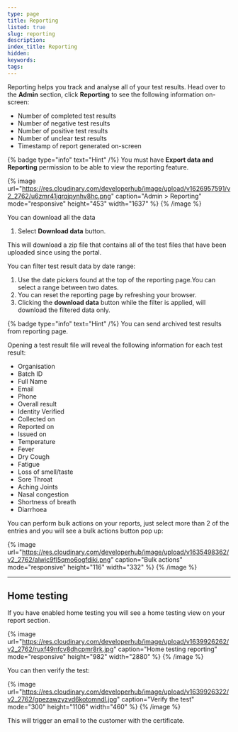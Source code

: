 ```yaml
---
type: page
title: Reporting
listed: true
slug: reporting
description: 
index_title: Reporting
hidden: 
keywords: 
tags: 
---
```


Reporting helps you track and analyse all of your test results. Head over to the **Admin** section, click **Reporting** to see the following information on-screen:

- Number of completed test results
- Number of negative test results
- Number of positive test results
- Number of unclear test results
- Timestamp of report generated on-screen

{% badge type="info" text="Hint" /%} You must have **Export data and Reporting** permission to be able to view the reporting feature.

{% image url="https://res.cloudinary.com/developerhub/image/upload/v1626957591/v2_2762/u6zmr41jqrqjpynhv8hc.png" caption="Admin &gt; Reporting" mode="responsive" height="453" width="1637" %}
{% /image %}

You can download all the data

1. Select **Download data** button.

This will download a zip file that contains all of the test files that have been uploaded since using the portal.

You can filter test result data by date range:

1. Use the date pickers found at the top of the reporting page.You can select a range between two dates.
2. You can reset the reporting page by refreshing your browser.
3. Clicking the **download data** button while the filter is applied, will download the filtered data only.

{% badge type="info" text="Hint" /%} You can send archived test results from reporting page.

Opening a test result file will reveal the following information for each test result:

- Organisation
- Batch ID
- Full Name
- Email
- Phone
- Overall result
- Identity Verified 
- Collected on
- Reported on
- Issued on
- Temperature
- Fever
- Dry Cough
- Fatigue
- Loss of smell/taste
- Sore Throat
- Aching Joints
- Nasal congestion
- Shortness of breath
- Diarrhoea

You can perform bulk actions on your reports, just select more than 2 of the entries and you will see a bulk actions button pop up:

{% image url="https://res.cloudinary.com/developerhub/image/upload/v1635498362/v2_2762/alwic9fl5qmo6ogfdiki.png" caption="Bulk actions" mode="responsive" height="116" width="332" %}
{% /image %}

---

## Home testing

If you have enabled home testing you will see a home testing view on your report section.

{% image url="https://res.cloudinary.com/developerhub/image/upload/v1639926262/v2_2762/ruxf49nfcv8dhcpmr8rk.jpg" caption="Home testing reporting" mode="responsive" height="982" width="2880" %}
{% /image %}

You can then verify the test:

{% image url="https://res.cloudinary.com/developerhub/image/upload/v1639926322/v2_2762/gpezawzyzvd6kotomndl.jpg" caption="Verify the test" mode="300" height="1106" width="460" %}
{% /image %}

This will trigger an email to the customer with the certificate.